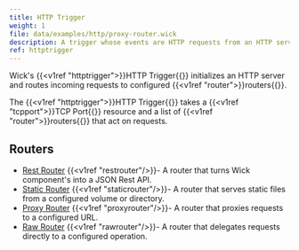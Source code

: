 ```yaml
---
title: HTTP Trigger
weight: 1
file: data/examples/http/proxy-router.wick
description: A trigger whose events are HTTP requests from an HTTP server and whose operations produce HTTP responses.
ref: httptrigger
---
```


Wick's {{<v1ref "httptrigger">}}HTTP Trigger{{</v1ref>}} initializes an HTTP server and routes incoming requests to configured {{<v1ref "router">}}routers{{</v1ref>}}.

The {{<v1ref "httptrigger">}}HTTP Trigger{{</v1ref>}} takes a {{<v1ref "tcpport">}}TCP Port{{</v1ref>}} resource and a list of {{<v1ref "router">}}routers{{</v1ref>}} that act on requests.

## Routers

- [Rest Router](http/rest-router) {{<v1ref "restrouter"/>}}- A router that turns Wick component's into a JSON Rest API.
- [Static Router](http/static-router) {{<v1ref "staticrouter"/>}}- A router that serves static files from a configured volume or directory.
- [Proxy Router](http/proxy-router) {{<v1ref "proxyrouter"/>}}- A router that proxies requests to a configured URL.
- [Raw Router](http/raw-router) {{<v1ref "rawrouter"/>}}- A router that delegates requests directly to a configured operation.
